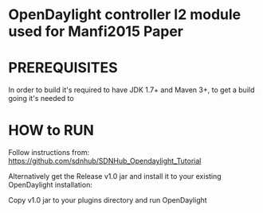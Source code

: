 OpenDaylight controller l2 module used for Manfi2015 Paper
============================

PREREQUISITES
=============

In order to build it's required to have JDK 1.7+ and Maven 3+, to get a build going it's needed to


HOW to RUN
==========

Follow instructions from: https://github.com/sdnhub/SDNHub_Opendaylight_Tutorial

Alternatively get the Release v1.0 jar and install it to your existing OpenDaylight installation:

Copy v1.0 jar to your plugins directory and run OpenDaylight